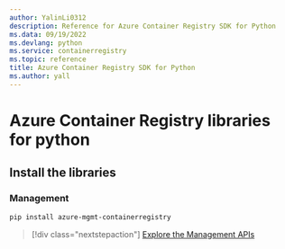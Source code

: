 ```yaml
---
author: YalinLi0312
description: Reference for Azure Container Registry SDK for Python
ms.data: 09/19/2022
ms.devlang: python
ms.service: containerregistry
ms.topic: reference
title: Azure Container Registry SDK for Python
ms.author: yall
---
```

# Azure Container Registry libraries for python

## Install the libraries


### Management

```bash
pip install azure-mgmt-containerregistry
```
> [!div class="nextstepaction"]
> [Explore the Management APIs](/python/api/overview/azure/containerregistry/management)